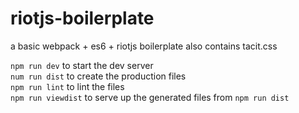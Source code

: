 # riotjs-boilerplate
a basic webpack + es6 + riotjs boilerplate
also contains tacit.css 

`npm run dev` to start the dev server  
`num run dist` to create the production files  
`npm run lint` to lint the files  
`npm run viewdist` to serve up the generated files from `npm run dist`
